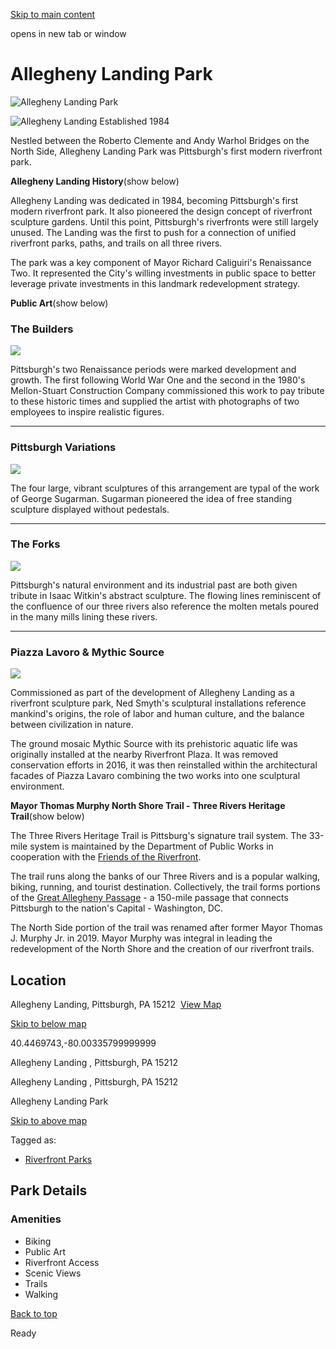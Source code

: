 [Skip to main content](https://www.pittsburghpa.gov/Recreation-Events/Parks/Our-Parks/Allegheny-Landing-Park#main-content)

opens in new tab or window

# Allegheny Landing Park

![Allegheny Landing Park](https://www.pittsburghpa.gov/files/assets/city/v/1/parks/images/parks/15288_the-forks.jpg?dimension=pageimage&w=480)

![Allegheny Landing Established 1984](https://www.pittsburghpa.gov/files/assets/city/v/1/parks/images/parks/15206_allegheny-landing.jpg)

Nestled between the Roberto Clemente and Andy Warhol Bridges on the North Side, Allegheny Landing Park was Pittsburgh's first modern riverfront park.

**Allegheny Landing History**(show below)

Allegheny Landing was dedicated in 1984, becoming Pittsburgh's first modern riverfront park. It also pioneered the design concept of riverfront sculpture gardens. Until this point, Pittsburgh's riverfronts were still largely unused. The Landing was the first to push for a connection of unified riverfront parks, paths, and trails on all three rivers.

The park was a key component of Mayor Richard Caliguiri's Renaissance Two. It represented the City's willing investments in public space to better leverage private investments in this landmark redevelopment strategy.

**Public Art**(show below)

### The Builders

![](https://www.pittsburghpa.gov/files/assets/city/v/1/parks/images/parks/15287_the-builders.jpg)

Pittsburgh's two Renaissance periods were marked development and growth. The first following World War One and the second in the 1980's Mellon-Stuart Construction Company commissioned this work to pay tribute to these historic times and supplied the artist with photographs of two employees to inspire realistic figures.

* * *

### Pittsburgh Variations

![](https://www.pittsburghpa.gov/files/assets/city/v/1/parks/images/parks/15284_pittsburgh-variations.jpg)

The four large, vibrant sculptures of this arrangement are typal of the work of George Sugarman. Sugarman pioneered the idea of free standing sculpture displayed without pedestals.

* * *

### The Forks

![](https://www.pittsburghpa.gov/files/assets/city/v/1/parks/images/parks/15288_the-forks.jpg)

Pittsburgh's natural environment and its industrial past are both given tribute in Isaac Witkin's abstract sculpture. The flowing lines reminiscent of the confluence of our three rivers also reference the molten metals poured in the many mills lining these rivers.

* * *

### Piazza Lavoro & Mythic Source

![](https://www.pittsburghpa.gov/files/assets/city/v/1/parks/images/parks/15283_piazza-lavoro.jpg)

Commissioned as part of the development of Allegheny Landing as a riverfront sculpture park, Ned Smyth's sculptural installations reference mankind's origins, the role of labor and human culture, and the balance between civilization in nature.

The ground mosaic Mythic Source with its prehistoric aquatic life was originally installed at the nearby Riverfront Plaza. It was removed conservation efforts in 2016, it was then reinstalled within the architectural facades of Piazza Lavaro combining the two works into one sculptural environment.

**Mayor Thomas Murphy North Shore Trail - Three Rivers Heritage Trail**(show below)

The Three Rivers Heritage Trail is Pittsburg's signature trail system. The 33-mile system is maintained by the Department of Public Works in cooperation with the [Friends of the Riverfront](https://friendsoftheriverfront.org/).

The trail runs along the banks of our Three Rivers and is a popular walking, biking, running, and tourist destination. Collectively, the trail forms portions of the [Great Allegheny Passage](https://gaptrail.org/) \- a 150-mile passage that connects Pittsburgh to the nation's Capital - Washington, DC.

The North Side portion of the trail was renamed after former Mayor Thomas J. Murphy Jr. in 2019. Mayor Murphy was integral in leading the redevelopment of the North Shore and the creation of our riverfront trails.

## Location

Allegheny Landing, Pittsburgh, PA 15212  [View Map](https://maps.google.com/?q=%20Allegheny%20Landing%20%20Pittsburgh,%20PA%2015212)

[Skip to below map](https://www.pittsburghpa.gov/Recreation-Events/Parks/Our-Parks/Allegheny-Landing-Park#map-bottom)

40.4469743,-80.00335799999999


Allegheny Landing ,
Pittsburgh, PA 15212


Allegheny Landing ,
Pittsburgh, PA 15212

Allegheny Landing Park


[Skip to above map](https://www.pittsburghpa.gov/Recreation-Events/Parks/Our-Parks/Allegheny-Landing-Park#map-top)

Tagged as:

- [Riverfront Parks](https://www.pittsburghpa.gov/Recreation-Events/Parks/Our-Parks/Allegheny-Landing-Park?dlv_OC%20CL%20City%20Parks%20Reserves%20Listing=(dd_OC%20Park%20Categories=Riverfront%20Parks))

## Park Details

### Amenities

- Biking
- Public Art
- Riverfront Access
- Scenic Views
- Trails
- Walking

[Back to top](https://www.pittsburghpa.gov/Recreation-Events/Parks/Our-Parks/Allegheny-Landing-Park#body-top)

Ready
